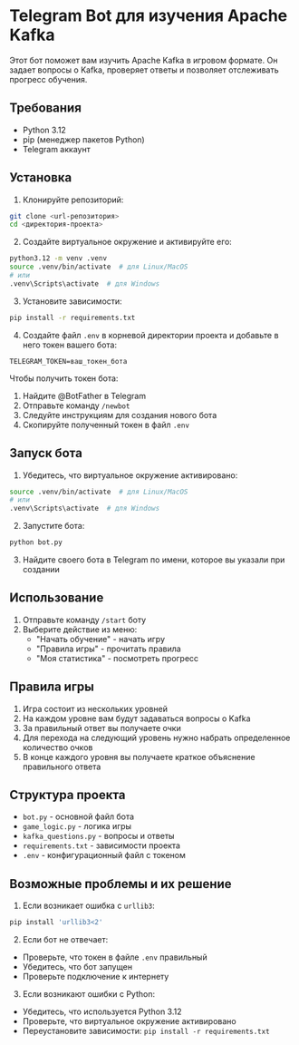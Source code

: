 # Telegram Bot для изучения Apache Kafka

Этот бот поможет вам изучить Apache Kafka в игровом формате. Он задает вопросы о Kafka, проверяет ответы и позволяет отслеживать прогресс обучения.

## Требования

- Python 3.12
- pip (менеджер пакетов Python)
- Telegram аккаунт

## Установка

1. Клонируйте репозиторий:
```bash
git clone <url-репозитория>
cd <директория-проекта>
```

2. Создайте виртуальное окружение и активируйте его:
```bash
python3.12 -m venv .venv
source .venv/bin/activate  # для Linux/MacOS
# или
.venv\Scripts\activate  # для Windows
```

3. Установите зависимости:
```bash
pip install -r requirements.txt
```

4. Создайте файл `.env` в корневой директории проекта и добавьте в него токен вашего бота:
```
TELEGRAM_TOKEN=ваш_токен_бота
```

Чтобы получить токен бота:
1. Найдите @BotFather в Telegram
2. Отправьте команду `/newbot`
3. Следуйте инструкциям для создания нового бота
4. Скопируйте полученный токен в файл `.env`

## Запуск бота

1. Убедитесь, что виртуальное окружение активировано:
```bash
source .venv/bin/activate  # для Linux/MacOS
# или
.venv\Scripts\activate  # для Windows
```

2. Запустите бота:
```bash
python bot.py
```

3. Найдите своего бота в Telegram по имени, которое вы указали при создании

## Использование

1. Отправьте команду `/start` боту
2. Выберите действие из меню:
   - "Начать обучение" - начать игру
   - "Правила игры" - прочитать правила
   - "Моя статистика" - посмотреть прогресс

## Правила игры

1. Игра состоит из нескольких уровней
2. На каждом уровне вам будут задаваться вопросы о Kafka
3. За правильный ответ вы получаете очки
4. Для перехода на следующий уровень нужно набрать определенное количество очков
5. В конце каждого уровня вы получаете краткое объяснение правильного ответа

## Структура проекта

- `bot.py` - основной файл бота
- `game_logic.py` - логика игры
- `kafka_questions.py` - вопросы и ответы
- `requirements.txt` - зависимости проекта
- `.env` - конфигурационный файл с токеном

## Возможные проблемы и их решение

1. Если возникает ошибка с `urllib3`:
```bash
pip install 'urllib3<2'
```

2. Если бот не отвечает:
- Проверьте, что токен в файле `.env` правильный
- Убедитесь, что бот запущен
- Проверьте подключение к интернету

3. Если возникают ошибки с Python:
- Убедитесь, что используется Python 3.12
- Проверьте, что виртуальное окружение активировано
- Переустановите зависимости: `pip install -r requirements.txt` 